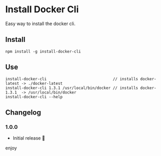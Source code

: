 # Install Docker Cli

Easy way to install the docker cli.

## Install

    npm install -g install-docker-cli

## Use

    install-docker-cli                             // installs docker-latest -> ./docker-latest
    install-docker-cli 1.3.1 /usr/local/bin/docker // installs docker-1.3.1  -> /usr/local/bin/docker
    install-docker-cli --help 

## Changelog

### 1.0.0

* Initial release :tada:

enjoy
